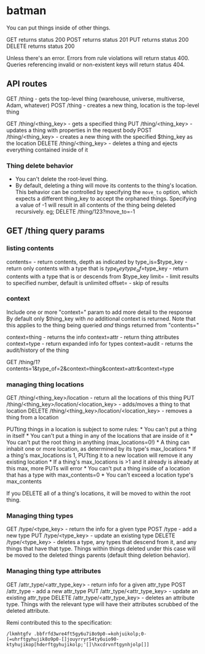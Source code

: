 # batman
You can put things inside of other things.


GET returns status 200
POST returns status 201
PUT returns status 200
DELETE returns status 200

Unless there's an error. Errors from rule violations will return status 400. Queries referencing
invalid or non-existent keys will return status 404.

## API routes

GET /thing - gets the top-level thing (warehouse, universe, multiverse, Adam, whatever)
POST /thing - creates a new thing, location is the top-level thing

GET /thing/<thing_key> - gets a specified thing
PUT /thing/<thing_key> - updates a thing with properties in the request body
POST /thing/<thing_key> - creates a new thing with the specified $thing_key as the location
DELETE /thing/<thing_key> - deletes a thing and ejects everything contained inside of it

### Thing delete behavior

* You can't delete the root-level thing.
* By default, deleting a thing will move its contents to the thing's location.
  This behavior can be controlled by specifying the `move_to` option, which expects a different
  thing_key to accept the orphaned things. Specifying a value of -1 will result in all contents of
  the thing being deleted recursively.
  eg; DELETE /thing/123?move_to=-1


## GET /thing query params

### listing contents
contents=<number> - return contents, depth as indicated by <number>
type_is=$type_key - return only contents with a type that is $type_key
type_of=$type_key - return contents with a type that is or descends from $type_key
limit=<number> - limit results to specified number, default is unlimited
offset=<number> - skip <number> of results

### context
Include one or more "context=<string>" param to add more detail to the response
By default only $thing_key with _no_ additional context is returned.
Note that this applies to the thing being queried _and_ things returned from "contents=<number>"

context=thing - returns the <thing> info
context=attr - return thing attributes
context=type - return expanded info for types
context=audit - returns the audit/history of the thing

GET /thing/1?contents=1&type_of=2&context=thing&context=attr&context=type


### managing thing locations

GET /thing/<thing_key>/location - return all the locations of this thing
PUT /thing/<thing_key>/location/<location_key> - adds/moves a thing to that location
DELETE /thing/<thing_key>/location/<location_key> - removes a thing from a location

PUTting things in a location is subject to some rules:
    * You can't put a thing in itself
    * You can't put a thing in any of the locations that are inside of it
    * You can't put the root thing in anything (max_locations=0!)
    * A thing can inhabit one or more location, as determined by its type's max_locations
    * If a thing's max_locations is 1, PUTting it to a new location will remove it any existing location
    * If a thing's max_locations is >1 and it already is already at this max, more PUTs will error
    * You can't put a thing inside of a location that has a type with max_contents=0
    * You can't exceed a location type's max_contents

If you DELETE all of a thing's locations, it will be moved to within the root thing.

### Managing thing types

GET /type/<type_key> - return the info for a given type
POST /type - add a new type
PUT /type/<type_key> - update an existing type
DELETE /type/<type_key> - deletes a type, any types that descend from it, and any things that have
                          that type. Things within things deleted under this case will be moved to
                          the deleted things parents (default thing deletion behavior).

### Managing thing type attributes

GET /attr_type/<attr_type_key> - return info for a given attr_type
POST /attr_type - add a new attr_type
PUT /attr_type/<attr_type_key> - update an existing attr_type
DELETE /attr_type/<attr_type_key> - deletes an attribute type. Things with the relevant type will
                                    have their attributes scrubbed of the deleted attribute.


Remi contributed this to the specification:

    /lkmhtgfv .bbfrfd3wre4ft5gy6u7i8o9p0-=kohjuikolp;0-[=uhrftgyhujik8o9p0-[]jouyrryr54ty6uio90-ktyhujikop[hderftgyhujikolp;'[]\hxcdrvnftgynhjolp[]]

